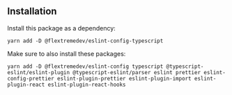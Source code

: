 ## Installation

Install this package as a dependency:

```
yarn add -D @flextremedev/eslint-config-typescript
```

Make sure to also install these packages:

```
yarn add -D @flextremedev/eslint-config typescript @typescript-eslint/eslint-plugin @typescript-eslint/parser eslint prettier eslint-config-prettier eslint-plugin-prettier eslint-plugin-import eslint-plugin-react eslint-plugin-react-hooks
```
